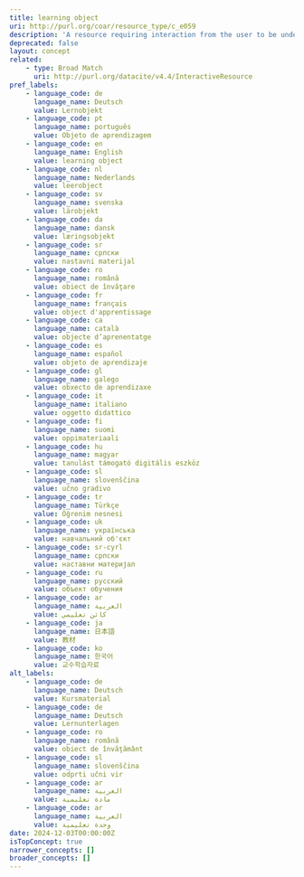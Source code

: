 ```yaml
---
title: learning object
uri: http://purl.org/coar/resource_type/c_e059
description: 'A resource requiring interaction from the user to be understood, executed, or experienced. Examples include forms on Web pages, applets, multimedia learning objects, chat services, or virtual reality environments. [Source: http://purl.org/dc/dcmitype/InteractiveResource]'
deprecated: false
layout: concept
related:
    - type: Broad Match
      uri: http://purl.org/datacite/v4.4/InteractiveResource
pref_labels:
    - language_code: de
      language_name: Deutsch
      value: Lernobjekt
    - language_code: pt
      language_name: português
      value: Objeto de aprendizagem
    - language_code: en
      language_name: English
      value: learning object
    - language_code: nl
      language_name: Nederlands
      value: leerobject
    - language_code: sv
      language_name: svenska
      value: lärobjekt
    - language_code: da
      language_name: dansk
      value: læringsobjekt
    - language_code: sr
      language_name: српски
      value: nastavni materijal
    - language_code: ro
      language_name: română
      value: obiect de învăţare
    - language_code: fr
      language_name: français
      value: object d'apprentissage
    - language_code: ca
      language_name: català
      value: objecte d’aprenentatge
    - language_code: es
      language_name: español
      value: objeto de aprendizaje
    - language_code: gl
      language_name: galego
      value: obxecto de aprendizaxe
    - language_code: it
      language_name: italiano
      value: oggetto didattico
    - language_code: fi
      language_name: suomi
      value: oppimateriaali
    - language_code: hu
      language_name: magyar
      value: tanulást támogató digitális eszköz
    - language_code: sl
      language_name: slovenščina
      value: učno gradivo
    - language_code: tr
      language_name: Türkçe
      value: Öğrenim nesnesi
    - language_code: uk
      language_name: українська
      value: навчальний об'єкт
    - language_code: sr-cyrl
      language_name: српски
      value: наставни материјал
    - language_code: ru
      language_name: русский
      value: объект обучения
    - language_code: ar
      language_name: العربية
      value: كائن تعليمي
    - language_code: ja
      language_name: 日本語
      value: 教材
    - language_code: ko
      language_name: 한국어
      value: 교수학습자료
alt_labels:
    - language_code: de
      language_name: Deutsch
      value: Kursmaterial
    - language_code: de
      language_name: Deutsch
      value: Lernunterlagen
    - language_code: ro
      language_name: română
      value: obiect de învăţământ
    - language_code: sl
      language_name: slovenščina
      value: odprti učni vir
    - language_code: ar
      language_name: العربية
      value: مادة تعليمية
    - language_code: ar
      language_name: العربية
      value: وحدة تعليمية
date: 2024-12-03T00:00:00Z
isTopConcept: true
narrower_concepts: []
broader_concepts: []
---
```


